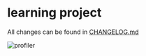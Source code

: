 # learning project 

All changes can be found in [CHANGELOG.md](https://github.com/Chu-4hun/wgpu-learn/blob/371a75ddefa4c3a350356fa0e210bcc6c7bf5dd5/CHANGELOG.md)

![profiler](https://github.com/user-attachments/assets/79c0be88-ec9a-4d84-89c1-2737fdf00385)
